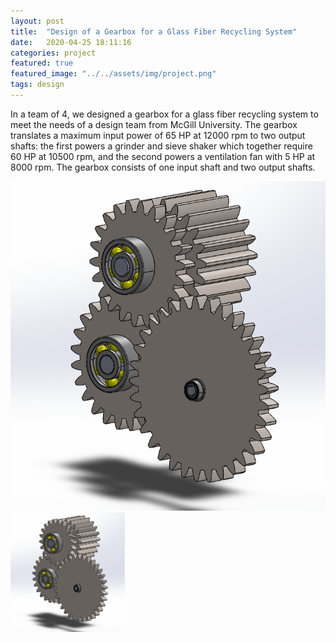 ```yaml
---
layout: post
title:  "Design of a Gearbox for a Glass Fiber Recycling System"
date:   2020-04-25 18:11:16
categories: project
featured: true
featured_image: "../../assets/img/project.png"
tags: design
---
```

In a team of 4, we designed a gearbox for a glass fiber recycling system to meet the needs of a design team from McGill University.
 The gearbox translates a maximum input power of 65 HP at 12000 rpm to two output shafts: the first powers a grinder and sieve shaker which together require 60 HP at 10500 rpm, and the second powers a ventilation fan with 5 HP at 8000 rpm.
 The gearbox consists of one input shaft and two output shafts.

![Image of Gearbox](https://raw.githubusercontent.com/benjshao/benjshao.github.io/master/assets/img/gearbox.png)
<img src="https://raw.githubusercontent.com/benjshao/benjshao.github.io/master/assets/img/gearbox.png"  width="183" height="191.25">